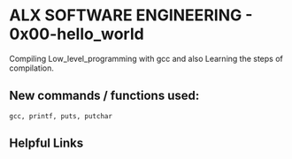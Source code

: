 # ALX SOFTWARE ENGINEERING - 0x00-hello_world
Compiling Low_level_programming with gcc and also Learning the steps of compilation.
## New commands / functions used:
``gcc, printf, puts, putchar``
## Helpful Links
